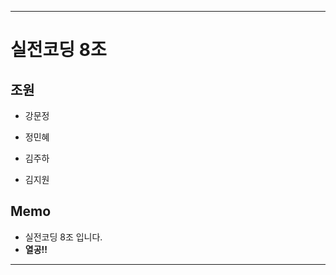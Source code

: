 ********************************************************************************
# 실전코딩 8조

## 조원
+ 강문정
+ 정민혜

+ 김주하
+ 김지원

## Memo
+ 실전코딩 8조 입니다.
+ __열공!!__
********************************************************************************
